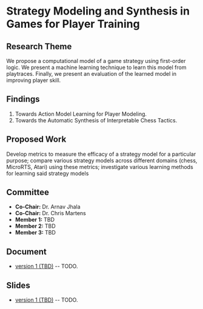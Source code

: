 # Strategy Modeling and Synthesis in Games for Player Training

## Research Theme

We propose a computational model of a game strategy using first-order logic. We present a machine
learning technique to learn this model from playtraces. Finally, we present an evaluation of the learned model in improving
player skill.


## Findings

1. Towards Action Model Learning for Player Modeling.
2. Towards the Automatic Synthesis of Interpretable Chess Tactics.

## Proposed Work

Develop metrics to measure the efficacy of a strategy model for a particular purpose; compare various strategy models
across different domains (chess, MicroRTS, Atari) using these metrics; investigate various learning methods for learning
said strategy models

## Committee
- **Co-Chair:** Dr. Arnav Jhala
- **Co-Chair:** Dr. Chris Martens
- **Member 1:** TBD
- **Member 2:** TBD
- **Member 3:** TBD

## Document
- [version 1 (TBD)]() -- TODO.

## Slides

- [version 1 (TBD)]() -- TODO.
